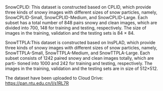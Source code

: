 SnowCPLID: This dataset is constructed based on CPLID, which provide three kinds of snowy images with different sizes of snow particles, namely, SnowCPLID-Small, SnowCPLID-Medium, and SnowCPLID-Large. Each subset has a total number of 848 pairs snowy and clean images, which are divided into 700, 148 for training and testing, respectively. The size of images in the training, validation and the testing sets is 84 × 84. 

SnowTTPLA:This dataset is constructed based on InsPLAD, which provide three kinds of snowy images with different sizes of snow particles, namely, SnowTTPLA-Small, SnowTTPLA-Medium, and SnowTTPLA-Large. Each subset consists of 1242 paired snowy and clean images totally, which are parti- tioned into 1000 and 242 for training and testing, respectively. The images in the training, validation and the testing sets are in size of 512×512. 

The dataset have been uploaded to Cloud Drive: https://pan.ntu.edu.cn/l/s1RL7R
